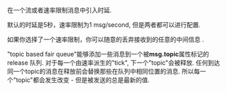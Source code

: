在一个流或者速率限制消息中引入时延.

默认的时延是5秒，速率限制为1 msg/second, 但是两者都可以进行配置.

如果你选择了一个速率限制，你可以随意的丢弃接收到的任意的中间信息 .

"topic based fair queue"能够添加一些消息到一个被**msg.topic**属性标记的release 队列. 对于每一个由速率派生的"tick", 下一个"topic"会被释放. 任何到达同一个topic的消息在释放前会替换那些在队列中相同位置的消息. 所以每一个"topic"都会发生改变 - 但是被发送的总是最新的值.